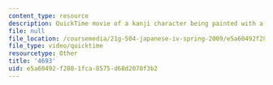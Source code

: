 ```yaml
---
content_type: resource
description: QuickTime movie of a kanji character being painted with a brush.
file: null
file_location: /coursemedia/21g-504-japanese-iv-spring-2009/e5a60492f2801fca8575d68d2070f3b2_4693.mov
file_type: video/quicktime
resourcetype: Other
title: '4693'
uid: e5a60492-f280-1fca-8575-d68d2070f3b2
---
```

